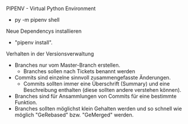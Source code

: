 
PIPENV - Virtual Python Environment
- py -m pipenv shell

Neue Dependencys installieren
- "pipenv install".

Verhalten in der Versionsverwaltung
- Branches nur vom Master-Branch erstellen.
    - Branches sollen nach Tickets benannt werden
- Commits sind einzelne sinnvoll zusammengefasste Änderungen.
    - Commits sollten immer eine Überschrift (Summary) und eine Beschreibung enthalten (diese sollten andere verstehen können).
- Branches sind für Ansammlungen von Commits für eine bestimmte Funktion.
- Branches sollten möglichst klein Gehalten werden und so schnell wie möglich "GeRebased" bzw. "GeMerged" werden.